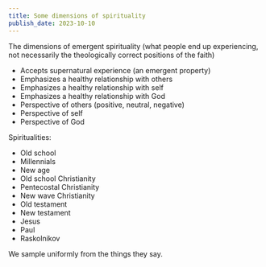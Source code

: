 ```yaml
---
title: Some dimensions of spirituality
publish_date: 2023-10-10
---
```


The dimensions of emergent spirituality (what people end up experiencing, not
necessarily the theologically correct positions of the faith)

- Accepts supernatural experience (an emergent property)
- Emphasizes a healthy relationship with others
- Emphasizes a healthy relationship with self
- Emphasizes a healthy relationship with God
- Perspective of others (positive, neutral, negative)
- Perspective of self
- Perspective of God

Spiritualities:

- Old school
- Millennials
- New age
- Old school Christianity
- Pentecostal Christianity
- New wave Christianity
- Old testament
- New testament
- Jesus
- Paul
- Raskolnikov

We sample uniformly from the things they say.
